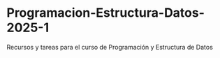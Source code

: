 # Programacion-Estructura-Datos-2025-1
Recursos y tareas para el curso de Programación y Estructura de Datos
